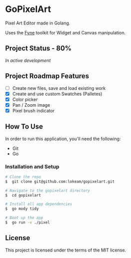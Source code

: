 # GoPixelArt
Pixel Art Editor made in Golang.

Uses the [Fyne](https://fyne.io/) toolkit for Widget and Canvas manipulation.

## Project Status - 80%
_In active development_

## Project Roadmap Features
- [ ] Create new files, save and load existing work
- [X] Create and use custom Swatches (Palletes)
- [X] Color picker
- [X] Pan / Zoom image
- [X] Pixel brush indicator

## How To Use
In order to run this application, you'll need the following:
- Git
- Go

### Installation and Setup
```bash
# Clone the repo
$  git clone git@github.com:lokeam/gopixelart.git

# Navigate to the gopixelart directory
$  cd gopixelart

# Install all app dependencies
$  go mody tidy

# Boot up the app
$  go run -v ./pixel
```

## License
This project is licensed under the terms of the MIT license.